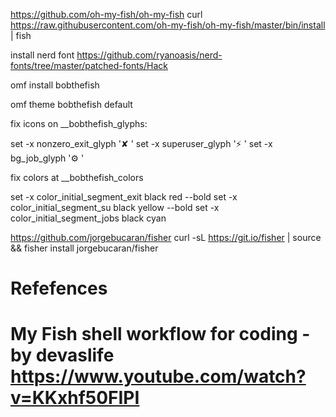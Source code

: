 https://github.com/oh-my-fish/oh-my-fish
curl https://raw.githubusercontent.com/oh-my-fish/oh-my-fish/master/bin/install | fish

install nerd font
https://github.com/ryanoasis/nerd-fonts/tree/master/patched-fonts/Hack

omf install bobthefish

omf theme bobthefish	default

fix icons on __bobthefish_glyphs:

  set -x nonzero_exit_glyph      '✘ '
  set -x superuser_glyph         '⚡ '
  set -x bg_job_glyph            '⚙ '


fix colors at __bobthefish_colors 

  set -x color_initial_segment_exit     black red --bold
  set -x color_initial_segment_su       black yellow --bold
  set -x color_initial_segment_jobs     black cyan 
  
  https://github.com/jorgebucaran/fisher
  curl -sL https://git.io/fisher | source && fisher install jorgebucaran/fisher


# Refefences
# My Fish shell workflow for coding - by  devaslife https://www.youtube.com/watch?v=KKxhf50FIPI
